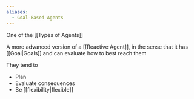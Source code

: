 ```yaml
---
aliases:
  - Goal-Based Agents
---
```

One of the [[Types of Agents]]

A more advanced version of a [[Reactive Agent]], in the sense that it has [[Goal|Goals]] and can evaluate how to best reach them

They tend to

- Plan
- Evaluate consequences
- Be [[flexibility|flexible]]